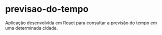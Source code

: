 # previsao-do-tempo
 Aplicação desenvolvida em React para consultar a previsão do tempo em uma determinada cidade.
